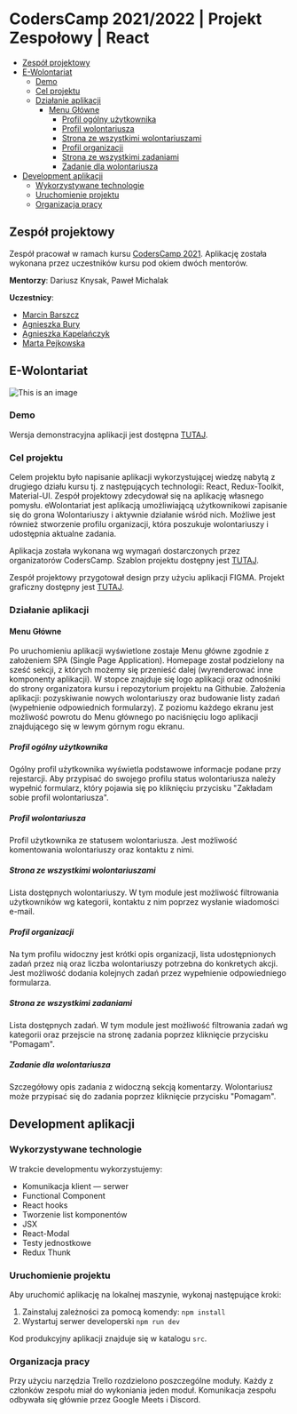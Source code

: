 # CodersCamp 2021/2022 | Projekt Zespołowy | React

- [Zespół projektowy](#zespół-projektowy)
- [E-Wolontariat](#e-wolontariat)
  - [Demo](#demo)
  - [Cel projektu](#cel-projektu)
  - [Działanie aplikacji](#działanie-aplikacji)
    - [Menu Główne](#menu-główne)
      - [Profil ogólny użytkownika](#profil-ogólny)
      - [Profil wolontariusza](#profil-wolontariusza)
      - [Strona ze wszystkimi wolontariuszami](#strona-ze-wszystkimi-wolontariuszami)
      - [Profil organizacji](#profil-organizacji)
      - [Strona ze wszystkimi zadaniami](#strona-ze-wszystkimi-zadaniami)
      - [Zadanie dla wolontariusza](#zadanie-dla-wolontariusza)
- [Development aplikacji](#development-aplikacji)
  - [Wykorzystywane technologie](#wykorzystywane-technologie)
  - [Uruchomienie projektu](#uruchomienie-projektu)
  - [Organizacja pracy](#organizacja-pracy)

## Zespół projektowy

Zespół pracował w ramach kursu [CodersCamp 2021](https://coderscamp.pl/).
Aplikację została wykonana przez uczestników kursu pod okiem dwóch mentorów.

**Mentorzy**: Dariusz Knysak, Paweł Michalak

**Uczestnicy**:

- [Marcin Barszcz](https://github.com/marcinnnnb)
- [Agnieszka Bury](https://github.com/angbur)
- [Agnieszka Kapelańczyk](https://github.com/AgnieszkaKapelanczyk)
- [Marta Pejkowska](https://github.com/MartaPejkowska)

## E-Wolontariat

![This is an image](https://github.com/marcinnnnb/CodersCamp2021-Project-React-Node-eWolontariat/blob/9d64011d85607468474710fbb63e6153c1418b09/src/assets/img/hero.png)

### Demo

Wersja demonstracyjna aplikacji jest dostępna [TUTAJ](https://coders-camp2021-project-react-node-e-wolontariat-one.vercel.app/).
### Cel projektu

Celem projektu było napisanie aplikacji wykorzystującej wiedzę nabytą z drugiego działu kursu tj. z następujących technologii: React, Redux-Toolkit, Material-UI.
Zespół projektowy zdecydował się na aplikację własnego pomysłu. eWolontariat jest aplikacją umożliwiającą użytkownikowi zapisanie się do grona Wolontariuszy i aktywnie działanie wśród nich. Możliwe jest również stworzenie profilu organizacji, która poszukuje wolontariuszy i udostępnia aktualne zadania.

Aplikacja została wykonana wg wymagań dostarczonych przez organizatorów CodersCamp.
Szablon projektu dostępny jest [TUTAJ](https://github.com/KrystianKjjk/CodersCamp2020.Project.FullStack-Node-React.OrganizationApp/blob/main/README.md).

Zespół projektowy przygotował design przy użyciu aplikacji FIGMA. Projekt graficzny dostępny jest [TUTAJ](https://www.figma.com/file/sLIhQsE4ADtUJnVhFKfWij/Wolontariusze?node-id=0%3A1).

### Działanie aplikacji

#### Menu Główne

Po uruchomieniu aplikacji wyświetlone zostaje Menu główne zgodnie z założeniem SPA (Single Page Application). Homepage został podzielony na sześć sekcji, z których możemy się przenieść dalej (wyrenderować inne komponenty aplikacji). W stopce znajduje się logo aplikacji oraz odnośniki do strony organizatora kursu i repozytorium projektu na Githubie. Założenia aplikacji: pozyskiwanie nowych wolontariuszy oraz budowanie listy zadań (wypełnienie odpowiednich formularzy). 
Z poziomu każdego ekranu jest możliwość powrotu do Menu głównego po naciśnięciu logo aplikacji znajdującego się w lewym górnym rogu ekranu.

##### Profil ogólny użytkownika

Ogólny profil użytkownika wyświetla podstawowe informacje podane przy rejestarcji. Aby przypisać do swojego profilu status wolontariusza należy wypełnić formularz, który pojawia się po kliknięciu przycisku "Zakładam sobie profil wolontariusza".

##### Profil wolontariusza

Profil użytkownika ze statusem wolontariusza. Jest możliwość komentowania wolontariuszy oraz kontaktu z nimi. 

##### Strona ze wszystkimi wolontariuszami

Lista dostępnych wolontariuszy. W tym module jest możliwość filtrowania użytkowników wg kategorii, kontaktu z nim poprzez wysłanie wiadomości e-mail. 

##### Profil organizacji

Na tym profilu widoczny jest krótki opis organizacji, lista udostępnionych zadań przez nią oraz liczba wolontariuszy potrzebna do konkretych akcji. Jest możliwość dodania kolejnych zadań przez wypełnienie odpowiedniego formularza.

##### Strona ze wszystkimi zadaniami

Lista dostępnych zadań.  W tym module jest możliwość filtrowania zadań wg kategorii oraz przejscie na stronę zadania poprzez kliknięcie przycisku "Pomagam". 

##### Zadanie dla wolontariusza

Szczegółowy opis zadania z widoczną sekcją komentarzy. Wolontariusz może przypisać się do zadania poprzez kliknięcie przycisku "Pomagam".

## Development aplikacji

### Wykorzystywane technologie

W trakcie developmentu wykorzystujemy:

- Komunikacja klient — serwer
- Functional Component
- React hooks
- Tworzenie list komponentów
- JSX
- React-Modal
- Testy jednostkowe
- Redux Thunk

### Uruchomienie projektu

Aby uruchomić aplikację na lokalnej maszynie, wykonaj następujące kroki:

1. Zainstaluj zależności za pomocą komendy: `npm install`
2. Wystartuj serwer developerski `npm run dev`

Kod produkcyjny aplikacji znajduje się w katalogu `src`.

### Organizacja pracy

Przy użyciu narzędzia Trello rozdzielono poszczególne moduły. Każdy z członków zespołu miał do wykoniania jeden moduł. Komunikacja zespołu odbywała się głównie przez Google Meets i Discord.
